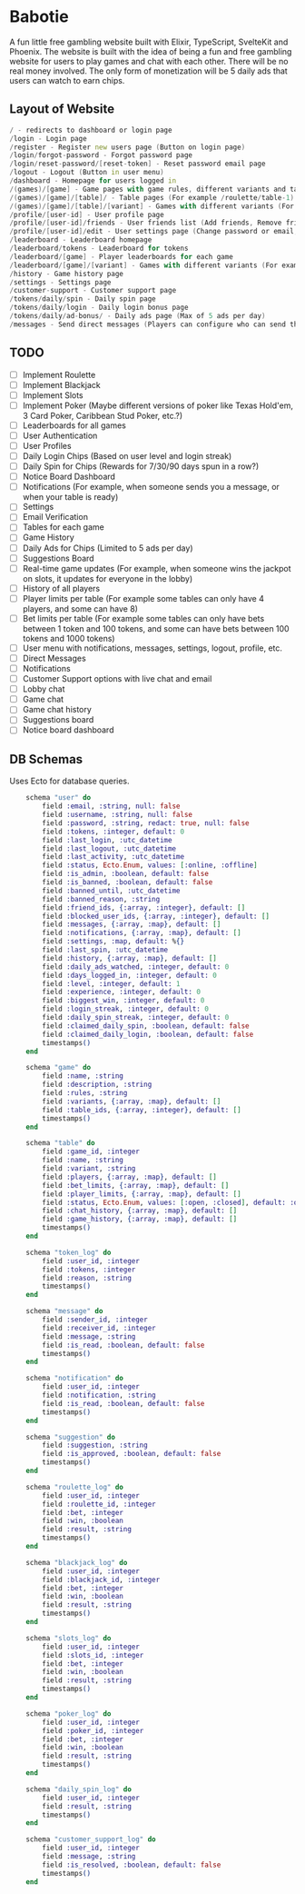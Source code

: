 # Babotie

A fun little free gambling website built with Elixir, TypeScript, SvelteKit and Phoenix.
The website is built with the idea of being a fun and free gambling website for users to play games and chat with each other.
There will be no real money involved. The only form of monetization will be 5 daily ads that users can watch to earn chips.

## Layout of Website

```D
/ - redirects to dashboard or login page
/login - Login page
/register - Register new users page (Button on login page)
/login/forgot-password - Forgot password page
/login/reset-password/[reset-token] - Reset password email page
/logout - Logout (Button in user menu)
/dashboard - Homepage for users logged in
/(games)/[game] - Game pages with game rules, different variants and tables.
/(games)/[game]/[table]/ - Table pages (For example /roulette/table-1)
/(games)/[game]/[table]/[variant] - Games with different variants (For example /poker/table-1/texas-holdem)
/profile/[user-id] - User profile page
/profile/[user-id]/friends - User friends list (Add friends, Remove friends, etc.)
/profile/[user-id]/edit - User settings page (Change password or email, Message settings, Friend Settings, etc.)
/leaderboard - Leaderboard homepage
/leaderboard/tokens - Leaderboard for tokens
/leaderboard/[game] - Player leaderboards for each game
/leaderboard/[game]/[variant] - Games with different variants (For example /poker/texas-holdem)
/history - Game history page
/settings - Settings page
/customer-support - Customer support page
/tokens/daily/spin - Daily spin page
/tokens/daily/login - Daily login bonus page
/tokens/daily/ad-bonus/ - Daily ads page (Max of 5 ads per day)
/messages - Send direct messages (Players can configure who can send them messages in their settings)
```

## TODO

- [ ] Implement Roulette
- [ ] Implement Blackjack
- [ ] Implement Slots
- [ ] Implement Poker (Maybe different versions of poker like Texas Hold'em, 3 Card Poker, Caribbean Stud Poker, etc.?)
- [ ] Leaderboards for all games
- [ ] User Authentication
- [ ] User Profiles
- [ ] Daily Login Chips (Based on user level and login streak)
- [ ] Daily Spin for Chips (Rewards for 7/30/90 days spun in a row?)
- [ ] Notice Board Dashboard
- [ ] Notifications (For example, when someone sends you a message, or when your table is ready)
- [ ] Settings
- [ ] Email Verification
- [ ] Tables for each game
- [ ] Game History
- [ ] Daily Ads for Chips (Limited to 5 ads per day)
- [ ] Suggestions Board
- [ ] Real-time game updates (For example, when someone wins the jackpot on slots, it updates for everyone in the lobby)
- [ ] History of all players
- [ ] Player limits per table (For example some tables can only have 4 players, and some can have 8)
- [ ] Bet limits per table (For example some tables can only have bets between 1 token and 100 tokens, and some can have bets between 100 tokens and 1000 tokens)
- [ ] User menu with notifications, messages, settings, logout, profile, etc.
- [ ] Direct Messages
- [ ] Notifications
- [ ] Customer Support options with live chat and email
- [ ] Lobby chat
- [ ] Game chat
- [ ] Game chat history
- [ ] Suggestions board
- [ ] Notice board dashboard

## DB Schemas

Uses Ecto for database queries.

```elixir
    schema "user" do
        field :email, :string, null: false
        field :username, :string, null: false
        field :password, :string, redact: true, null: false
        field :tokens, :integer, default: 0
        field :last_login, :utc_datetime
        field :last_logout, :utc_datetime
        field :last_activity, :utc_datetime
        field :status, Ecto.Enum, values: [:online, :offline]
        field :is_admin, :boolean, default: false
        field :is_banned, :boolean, default: false
        field :banned_until, :utc_datetime
        field :banned_reason, :string
        field :friend_ids, {:array, :integer}, default: []
        field :blocked_user_ids, {:array, :integer}, default: []
        field :messages, {:array, :map}, default: []
        field :notifications, {:array, :map}, default: []
        field :settings, :map, default: %{}
        field :last_spin, :utc_datetime
        field :history, {:array, :map}, default: []
        field :daily_ads_watched, :integer, default: 0
        field :days_logged_in, :integer, default: 0
        field :level, :integer, default: 1
        field :experience, :integer, default: 0
        field :biggest_win, :integer, default: 0
        field :login_streak, :integer, default: 0
        field :daily_spin_streak, :integer, default: 0
        field :claimed_daily_spin, :boolean, default: false
        field :claimed_daily_login, :boolean, default: false
        timestamps()
    end

    schema "game" do
        field :name, :string
        field :description, :string
        field :rules, :string
        field :variants, {:array, :map}, default: []
        field :table_ids, {:array, :integer}, default: []
        timestamps()
    end

    schema "table" do
        field :game_id, :integer
        field :name, :string
        field :variant, :string
        field :players, {:array, :map}, default: []
        field :bet_limits, {:array, :map}, default: []
        field :player_limits, {:array, :map}, default: []
        field :status, Ecto.Enum, values: [:open, :closed], default: :open
        field :chat_history, {:array, :map}, default: []
        field :game_history, {:array, :map}, default: []
        timestamps()
    end

    schema "token_log" do
        field :user_id, :integer
        field :tokens, :integer
        field :reason, :string
        timestamps()
    end

    schema "message" do
        field :sender_id, :integer
        field :receiver_id, :integer
        field :message, :string
        field :is_read, :boolean, default: false
        timestamps()
    end

    schema "notification" do
        field :user_id, :integer
        field :notification, :string
        field :is_read, :boolean, default: false
        timestamps()
    end

    schema "suggestion" do
        field :suggestion, :string
        field :is_approved, :boolean, default: false
        timestamps()
    end

    schema "roulette_log" do
        field :user_id, :integer
        field :roulette_id, :integer
        field :bet, :integer
        field :win, :boolean
        field :result, :string
        timestamps()
    end

    schema "blackjack_log" do
        field :user_id, :integer
        field :blackjack_id, :integer
        field :bet, :integer
        field :win, :boolean
        field :result, :string
        timestamps()
    end

    schema "slots_log" do
        field :user_id, :integer
        field :slots_id, :integer
        field :bet, :integer
        field :win, :boolean
        field :result, :string
        timestamps()
    end

    schema "poker_log" do
        field :user_id, :integer
        field :poker_id, :integer
        field :bet, :integer
        field :win, :boolean
        field :result, :string
        timestamps()
    end

    schema "daily_spin_log" do
        field :user_id, :integer
        field :result, :string
        timestamps()
    end

    schema "customer_support_log" do
        field :user_id, :integer
        field :message, :string
        field :is_resolved, :boolean, default: false
        timestamps()
    end
```
